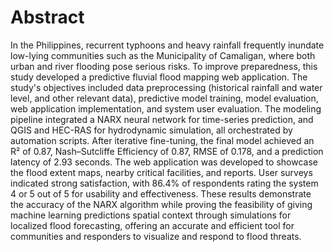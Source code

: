 # Abstract

In the Philippines, recurrent typhoons and heavy rainfall frequently inundate low-lying communities such as the Municipality of Camaligan, where both urban and river flooding pose serious risks. To improve preparedness, this study developed a predictive fluvial flood mapping web application. The study's objectives included data preprocessing (historical rainfall and water level, and other relevant data), predictive model training, model evaluation, web application implementation, and system user evaluation. The modeling pipeline integrated a NARX neural network for time-series prediction, and QGIS and HEC-RAS for hydrodynamic simulation, all orchestrated by automation scripts. After iterative fine-tuning, the final model achieved an R² of 0.87, Nash–Sutcliffe Efficiency of 0.87, RMSE of 0.178, and a prediction latency of 2.93 seconds. The web application was developed to showcase the flood extent maps, nearby critical facilities, and reports. User surveys indicated strong satisfaction, with 86.4% of respondents rating the system 4 or 5 out of 5 for usability and effectiveness. These results demonstrate the accuracy of the NARX algorithm while proving the feasibility of giving machine learning predictions spatial context through simulations for localized flood forecasting, offering an accurate and efficient tool for communities and responders to visualize and respond to flood threats.

